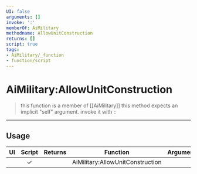 ```yaml
---
UI: false
arguments: []
invoke: ':'
memberOf: AiMilitary
methodname: AllowUnitConstruction
returns: []
script: true
tags:
- AiMilitary/_function
- function/script
---
```

# AiMilitary:AllowUnitConstruction
> this function is a member of [[AiMilitary]]
> this method expects an implicit "self" argument. invoke it with `:`
-----
## Usage
|  UI | Script | Returns | Function | Arguments |
|:---:|:------:|-------:|:--------:|:---------|
| |✓||AiMilitary:AllowUnitConstruction||
